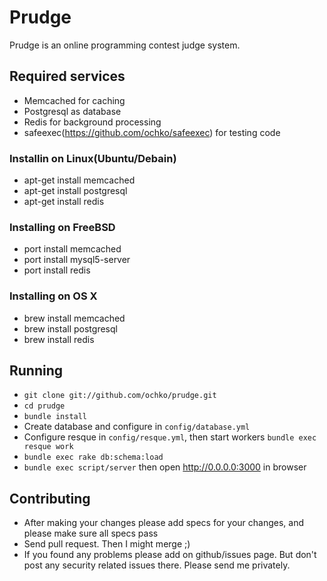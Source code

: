 # Prudge

Prudge is an online programming contest judge system.

## Required services
* Memcached for caching
* Postgresql as database
* Redis for background processing
* safeexec(https://github.com/ochko/safeexec) for testing code

### Installin on Linux(Ubuntu/Debain)
* apt-get install memcached
* apt-get install postgresql
* apt-get install redis

### Installing on FreeBSD
* port install memcached
* port install mysql5-server
* port install redis

### Installing on OS X
* brew install memcached
* brew install postgresql
* brew install redis

## Running
* `git clone git://github.com/ochko/prudge.git`
* `cd prudge`
* `bundle install`
* Create database and configure in `config/database.yml`
* Configure resque in `config/resque.yml`, then start workers `bundle exec resque work`
* `bundle exec rake db:schema:load`
* `bundle exec script/server` then open http://0.0.0.0:3000 in browser

## Contributing
* After making your changes please add specs for your changes, and please make sure all specs pass
* Send pull request. Then I might merge ;)
* If you found any problems please add on github/issues page. But don't post any security related issues there. Please send me privately.
